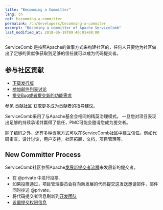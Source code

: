 ```yaml
---
title: "Becomming a Committer"
lang: cn
ref: becomming-a-committer
permalink: /cn/developers/becomming-a-commiter
excerpt: "Becoming a committer of Apache ServiceComb"
last_modified_at: 2018-06-19T09:46:01+08:00
---
```


ServiceComb 是按照Apache的做事方式来构建社区的，任何人只要他为社区做出了足够的贡献争获取到足够的信任就可以成为代码提交者。

## 参与社区贡献

* [下载发行版](/release)
* [参加邮件列表讨论](mailto:dev@servicecomb.apache.org)
* [提交Bug或者提交新的功能需求](https://issues.apache.org/jira/projects/SCB/)

参见 [贡献社区](/developers/contributing) 获取更多成为贡献者的指导建议。

ServiceComb采用了与Apache基金会相同的精英治理模式。 一旦您对项目表现出足够的持续承诺并赢得了信任，PMC可能会邀请您成为提交者。

除了编码之外，还有多种贡献方式可以在ServiceComb社区中建立信任。例如代码审查，设计讨论，用户支持，社区拓展，文档，项目管理等。

## New Committer Process

ServiceComb社区参照Apache[发展新提交者流程](http://community.apache.org/newcommitter.html)来发展新的提交者。

* 在 @private 中进行投票.
* 如果投票通过，项目管理委员会将向新发展的代码提交这发送邀请邮件，邮件同时抄送 @private。
* 将代码提交者信息刷新到[开发团队](/developers/team)
* [设置提交权限信息](/developers/setup-committer-rights/)
